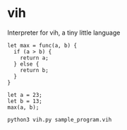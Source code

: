 # vih
Interpreter for vih, a tiny little language

```
let max = func(a, b) {
  if (a > b) {
    return a;
  } else {
    return b;
  }
}

let a = 23;
let b = 13;
max(a, b);
```

```
python3 vih.py sample_program.vih
```
